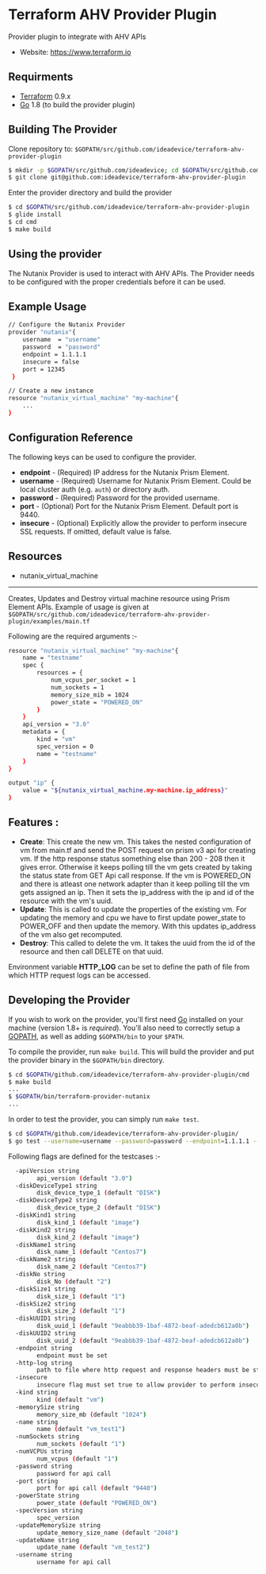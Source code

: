 # Terraform AHV Provider Plugin
Provider plugin to integrate with AHV APIs

- Website: https://www.terraform.io

Requirments
------------

-   [Terraform](https://www.terraform.io/downloads.html) 0.9.x
-   [Go](https://golang.org/doc/install) 1.8 (to build the provider plugin)

Building The Provider
---------------------

Clone repository to: `$GOPATH/src/github.com/ideadevice/terraform-ahv-provider-plugin`

```sh
$ mkdir -p $GOPATH/src/github.com/ideadevice; cd $GOPATH/src/github.com/ideadevice
$ git clone git@github.com:ideadevice/terraform-ahv-provider-plugin
```
Enter the provider directory and build the provider

```sh
$ cd $GOPATH/src/github.com/ideadevice/terraform-ahv-provider-plugin
$ glide install
$ cd cmd
$ make build
```
Using the  provider
-------------------

The Nutanix Provider is used to interact with AHV APIs. The Provider needs to be configured with the proper credentials before it can be used.

## Example Usage 

```sh
// Configure the Nutanix Provider
provider "nutanix"{
    username  = "username"
    password  = "password"
    endpoint = 1.1.1.1
    insecure = false
    port = 12345
 }

// Create a new instance
resource "nutanix_virtual_machine" "my-machine"{
    ...
}
```
## Configuration Reference 
The following keys can be used to configure the provider.

- **endpoint** - (Required) IP address for the Nutanix Prism Element.
- **username** - (Required) Username for Nutanix Prism Element. Could be local cluster auth (e.g. `auth`) or directory auth.
- **password** - (Required) Password for the provided username.
- **port**     - (Optional) Port for the Nutanix Prism Element. Default port is 9440.
- **insecure** - (Optional) Explicitly allow the provider to perform insecure SSL requests. If omitted, default value is false.

Resources
---------

- nutanix_virtual_machine 
-------------------------

Creates, Updates and Destroy virtual machine resource using Prism Element APIs. Example of usage is given at  `$GOPATH/src/github.com/ideadevice/terraform-ahv-provider-plugin/examples/main.tf`

Following are the required arguments :- 

```sh
resource "nutanix_virtual_machine" "my-machine"{
    name = "testname"    
    spec {
        resources = {
            num_vcpus_per_socket = 1
            num_sockets = 1
            memory_size_mib = 1024
            power_state = "POWERED_ON"
        }
    }
    api_version = "3.0"
    metadata = {
        kind = "vm"    
        spec_version = 0
        name = "testname"
    }
}

output "ip" {
    value = "${nutanix_virtual_machine.my-machine.ip_address}"    
}
```
Features :
----------

- **Create**: This create the new vm. This takes the nested configuration of vm from main.tf and send the POST request on prism v3 api for creating vm. If the http response status something else than 200 - 208 then it gives error. Otherwise it keeps polling till the vm gets created by taking the status state from GET Api call response. If the vm is POWERED_ON and there is atleast one network adapter than it keep polling till the vm gets assigned an ip. Then it sets the ip_address with the ip and
  id of the resource with the vm's uuid.
- **Update**:  This is called to update the properties of the existing vm. For updating the memory and cpu we have to first update power_state to POWER_OFF and then update the memory. With this updates ip_address of the vm also get recomputed.
- **Destroy**: This called to delete the vm. It takes the uuid from the id of the resource and then call DELETE on that uuid.

Environment variable **HTTP_LOG** can be set to define the path of file from which HTTP request logs can be accessed.

Developing the Provider
---------------------------

If you wish to work on the provider, you'll first need [Go](http://www.golang.org) installed on your machine (version 1.8+ is *required*). You'll also need to correctly setup a [GOPATH](http://golang.org/doc/code.html#GOPATH), as well as adding `$GOPATH/bin` to your `$PATH`.

To compile the provider, run `make build`. This will build the provider and put the provider binary in the `$GOPATH/bin` directory.

```sh
$ cd $GOPATH/github.com/ideadevice/terraform-ahv-provider-plugin/cmd
$ make build
...
$ $GOPATH/bin/terraform-provider-nutanix
...
```
In order to test the provider, you can simply run `make test`.

```sh
$ cd $GOPATH/github.com/ideadevice/terraform-ahv-provider-plugin/
$ go test --username=username --password=password --endpoint=1.1.1.1 --insecure=true
```
Following flags are defined for the testcases :- 

```sh
  -apiVersion string
        api_version (default "3.0")
  -diskDeviceType1 string
        disk_device_type_1 (default "DISK")
  -diskDeviceType2 string
        disk_device_type_2 (default "DISK")
  -diskKind1 string
        disk_kind_1 (default "image")
  -diskKind2 string
        disk_kind_2 (default "image")
  -diskName1 string
        disk_name_1 (default "Centos7")
  -diskName2 string
        disk_name_2 (default "Centos7")
  -diskNo string
        disk_No (default "2")
  -diskSize1 string
        disk_size_1 (default "1")
  -diskSize2 string
        disk_size_2 (default "1")
  -diskUUID1 string
        disk_uuid_1 (default "9eabbb39-1baf-4872-beaf-adedcb612a0b")
  -diskUUID2 string
        disk_uuid_2 (default "9eabbb39-1baf-4872-beaf-adedcb612a0b")
  -endpoint string
        endpoint must be set
  -http-log string
        path to file where http request and response headers must be stored
  -insecure
        insecure flag must set true to allow provider to perform insecure SSL requests.
  -kind string
        kind (default "vm")
  -memorySize string
        memory_size_mb (default "1024")
  -name string
        name (default "vm_test1")
  -numSockets string
        num_sockets (default "1")
  -numVCPUs string
        num_vcpus (default "1")
  -password string
        password for api call
  -port string
        port for api call (default "9440")
  -powerState string
        power_state (default "POWERED_ON")
  -specVersion string
        spec_version
  -updateMemorySize string
        update_memory_size_name (default "2048")
  -updateName string
        update_name (default "vm_test2")
  -username string
        username for api call
```
